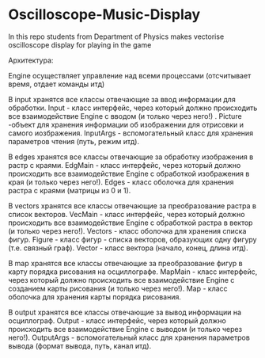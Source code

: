 # Oscilloscope-Music-Display
In this repo students from Department of Physics makes vectorise oscilloscope  display for playing in the game

Архитектура:

Engine осуществляет управление над всеми процессами (отсчитывает время, отдает команды итд)

В input хранятся все классы отвечающие за ввод информации для обработки. Input - класс интерфейс, через который должно происходить все взаимодействие Engine с вводом (и только через него!) . Picture -объект для хранения информации об изображении для отрисовки и самого иозбражения. InputArgs - вспомогательный класс для хранения параметров чтения (путь, режим итд). 

В edges хранятся все классы отвечающие за обработку изображения в растр с краями. EdgMain - класс интерфейс, через который должно происходить все взаимодействие Engine с обработкой изображения в края (и только через него!). Edges - класс оболочка для хранения растра с краями (матрицы из 0 и 1).

В vectors хранятся все классы отвечающие за преобразование растра в список векторов. VecMain - класс интерфейс, через который должно происходить все взаимодействие Engine с обработкой растра в вектор (и только через него!). Vectors - класс оболочка для хранения списка фигур. Figure - класс фигур - списка векторов, образующих одну фигуру (т.е. связный граф). Vector - класс вектора (начало, конец, длина итд).
 
В map хранятся все классы отвечающие за преобразование фигур в карту порядка рисования на осциллографе. MapMain - класс интерфейс, через который должно происходить все взаимодействие Engine с созданием карты рисования (и только через него!). Map - класс оболочка для хранения карты порядка рисования.

В output хранятся все классы отвечающие за вывод информации на осциллограф. Output - класс интерфейс, через который должно происходить все взаимодействие Engine с выводом (и только через него!). OutputArgs - вспомогательный класс для хранения параметров вывода (формат вывода, путь, канал итд). 


